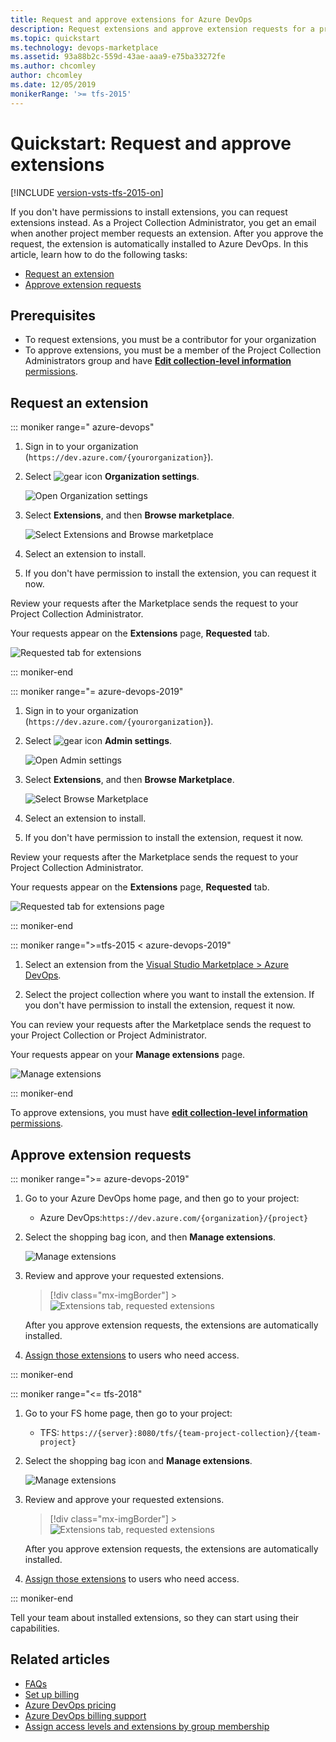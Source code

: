 ```yaml
---
title: Request and approve extensions for Azure DevOps
description: Request extensions and approve extension requests for a project or project collection in Azure DevOps
ms.topic: quickstart
ms.technology: devops-marketplace
ms.assetid: 93a88b2c-559d-43ae-aaa9-e75ba33272fe
ms.author: chcomley
author: chcomley
ms.date: 12/05/2019
monikerRange: '>= tfs-2015'
---
```


# Quickstart: Request and approve extensions

[!INCLUDE [version-vsts-tfs-2015-on](../boards/includes/version-vsts-tfs-2015-on.md)]

If you don't have permissions to install extensions, you can request extensions instead. As a Project Collection Administrator, you get an email when another project member requests an extension. After you approve the request, the extension is automatically installed to Azure DevOps. In this article, learn how to do the following tasks:

- [Request an extension](#request-an-extension)
- [Approve extension requests](#approve-extension-requests)

## Prerequisites

- To request extensions, you must be a contributor for your organization
- To approve extensions, you must be a member of the Project Collection Administrators group and have [**Edit collection-level information** permissions](../organizations/security/permissions.md#collection).

## Request an extension

::: moniker range=" azure-devops"

1.  Sign in to your organization (`https://dev.azure.com/{yourorganization}`).

2.  Select ![gear icon](../media/icons/gear-icon.png) **Organization settings**.

    ![Open Organization settings](../media/settings/open-admin-settings-vert.png)

3.  Select **Extensions**, and then **Browse marketplace**.

    ![Select Extensions and Browse marketplace](media/select-extensions-browse-marketplace.png)

4.  Select an extension to install.
5.  If you don't have permission to install the extension, you can request it now.

Review your requests after the Marketplace sends the request to your Project Collection Administrator.

Your requests appear on the **Extensions** page, **Requested** tab.

![Requested tab for extensions](media/requested-extensions.png)

::: moniker-end

::: moniker range="= azure-devops-2019"

1.  Sign in to your organization (`https://dev.azure.com/{yourorganization}`).

2.  Select ![gear icon](../media/icons/gear-icon.png) **Admin settings**.

    ![Open Admin settings](../media/settings/open-admin-settings-server.png)

3.  Select **Extensions**, and then **Browse Marketplace**.

    ![Select Browse Marketplace](media/browse-marketplace-2019.png)

4.  Select an extension to install.
5.  If you don't have permission to install the extension, request it now.

Review your requests after the Marketplace sends the request to your Project Collection Administrator.

Your requests appear on the **Extensions** page, **Requested** tab.

![Requested tab for extensions page](media/requested-extensions-2019.png)

::: moniker-end

::: moniker range=">=tfs-2015 < azure-devops-2019"

1.  Select an extension from the [Visual Studio Marketplace > Azure DevOps](https://marketplace.visualstudio.com/azuredevops).

2.  Select the project collection where you want to install the extension. If you don't have permission to install the extension, request it now.

You can review your requests after the Marketplace sends the request to your Project Collection or Project Administrator.

Your requests appear on your **Manage extensions** page.

![Manage extensions](media/manage-extensions-vsts.png)

::: moniker-end

To approve extensions, you must have [**edit collection-level information** permissions](../organizations/security/permissions.md#collection).

## Approve extension requests

::: moniker range=">= azure-devops-2019"

1.  Go to your Azure DevOps home page, and then go to your project:

    - Azure DevOps:`https://dev.azure.com/{organization}/{project}`

2.  Select the shopping bag icon, and then **Manage extensions**.

    ![Manage extensions](../organizations/billing/media/shared/marketplace-shopping-bag-manage-extensions.png)

3.  Review and approve your requested extensions.

    > [!div class="mx-imgBorder"] > ![Extensions tab, requested extensions](media/get-tfs-extensions/connected/approve-request-tfs.png)

    After you approve extension requests, the extensions are automatically installed.

4.  [Assign those extensions](./assign-paid-extensions.md) to users who need access.

::: moniker-end

::: moniker range="<= tfs-2018"

1.  Go to your FS home page, then go to your project:

    - TFS: `https://{server}:8080/tfs/{team-project-collection}/{team-project}`

2.  Select the shopping bag icon and **Manage extensions**.

    ![Manage extensions](../organizations/billing/media/shared/marketplace-shopping-bag-manage-extensions-prev-nav.png)

3.  Review and approve your requested extensions.

    > [!div class="mx-imgBorder"] > ![Extensions tab, requested extensions](media/get-tfs-extensions/connected/approve-request-tfs.png)

    After you approve extension requests, the extensions are automatically installed.

4.  [Assign those extensions](./assign-paid-extensions.md) to users who need access.

::: moniker-end

Tell your team about installed extensions, so they can start using their capabilities.

## Related articles

- [FAQs](faq-extensions.md)
- [Set up billing](../organizations/billing/set-up-billing-for-your-organization-vs.md)
- [Azure DevOps pricing](https://azure.microsoft.com/pricing/details/devops/azure-devops-services/)
- [Azure DevOps billing support](https://azure.microsoft.com/support/devops/)
- [Assign access levels and extensions by group membership](../organizations/accounts/assign-access-levels-and-extensions-by-group-membership.md)
